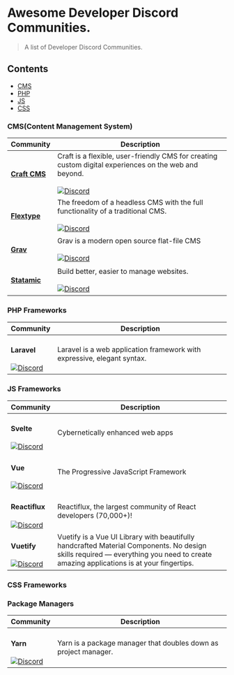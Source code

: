 # Awesome Developer Discord Communities.

> A list of Developer Discord Communities.

## Contents
- [CMS](#cms)
- [PHP](#php)
- [JS](#js)
- [CSS](#css)

### CMS(Content Management System)
| Community | Description |
| --- | --- |
| <h4>[Craft CMS](https://craftcms.com)</h4>| Craft is a flexible, user-friendly CMS for creating custom digital experiences on the web and beyond. <br><br> [![Discord](https://img.shields.io/discord/456442477667418113.svg?logo=discord&color=black&label=Discord%20Chat)](https://craftcms.com/discord) |
| <h4>[Flextype](https://flextype.org)</h4> | The freedom of a headless CMS with the full functionality of a traditional CMS. <br><br> [![Discord](https://img.shields.io/discord/423097982498635778.svg?logo=discord&color=black&label=Discord%20Chat)](https://flextype.org/en/discord) |
| <h4>[Grav](https://getgrav.org)</h4> | Grav is a modern open source flat-file CMS <br><br> [![Discord](https://img.shields.io/discord/501836936584101899.svg?logo=discord&color=black&label=Discord%20Chat)](https://chat.getgrav.org)|
| <h4>[Statamic](https://statamic.com)</h4> | Build better, easier to manage websites. <br><br> [![Discord](https://img.shields.io/discord/489818810157891584.svg?logo=discord&color=black&label=Discord%20Chat)](https://statamic.com/discord) |

### PHP Frameworks
| Community | Description |
| --- | --- |
| <h4>Laravel</h4> [![Discord](https://img.shields.io/discord/297040613688475649.svg?logo=discord&color=black&label=Discord%20Chat)](https://discord.com/invite/mPZNm7A) | Laravel is a web application framework with expressive, elegant syntax. |

### JS Frameworks
| Community | Description |
| --- | --- |
| <h4>Svelte</h4> [![Discord](https://img.shields.io/discord/457912077277855764.svg?logo=discord&color=black&label=Discord%20Chat)](https://svelte.dev/chat) | Cybernetically enhanced web apps |
| <h4>Vue</h4> [![Discord](https://img.shields.io/discord/325477692906536972.svg?logo=discord&color=black&label=Discord%20Chat)](https://chat.vuejs.org/) | The Progressive JavaScript Framework |
| <h4>Reactiflux</h4> [![Discord](https://img.shields.io/discord/102860784329052160.svg?logo=discord&color=black&label=Discord%20Chat)](https://discord.com/invite/reactiflux) | Reactiflux, the largest community of React developers (70,000+)! |
| <h4>Vuetify</h4> [![Discord](https://img.shields.io/discord/102860784329052160.svg?logo=discord&color=black&label=Discord%20Chat)](https://discord.com/invite/vuetifyjs) | Vuetify is a Vue UI Library with beautifully handcrafted Material Components. No design skills required — everything you need to create amazing applications is at your fingertips. |

### CSS Frameworks

### Package Managers
| Community | Description |
| --- | --- |
| <h4>Yarn</h4> [![Discord](https://img.shields.io/discord/226791405589233664.svg?logo=discord&color=black&label=Discord%20Chat)](http://discord.gg/yarnpkg) | Yarn is a package manager that doubles down as project manager. |
